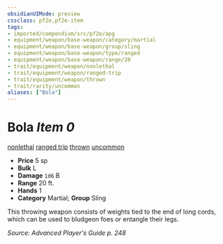 ```yaml
---
obsidianUIMode: preview
cssclass: pf2e,pf2e-item
tags:
- imported/compendium/src/pf2e/apg
- equipment/weapon/base-weapon/category/martial
- equipment/weapon/base-weapon/group/sling
- equipment/weapon/base-weapon/type/ranged
- equipment/weapon/base-weapon/range/20
- trait/equipment/weapon/nonlethal
- trait/equipment/weapon/ranged-trip
- trait/equipment/weapon/thrown
- trait/rarity/uncommon
aliases: ["Bola"]
---
```

# Bola *Item 0*  
[nonlethal](nonlethal.md)  [ranged trip](ranged-trip-b1.md)  [thrown](thrown.md)  [uncommon](uncommon.md)  

- **Price** 5 sp
- **Bulk** L
- **Damage** `1d6` B
- **Range** 20 ft.
- **Hands** 1
- **Category** Martial; **Group** Sling 

This throwing weapon consists of weights tied to the end of long cords, which can be used to bludgeon foes or entangle their legs.

*Source: Advanced Player's Guide p. 248*